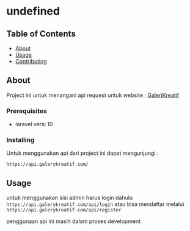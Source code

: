 # undefined

## Table of Contents

- [About](#about)
- [Usage](#usage)
- [Contributing](../CONTRIBUTING.md)
<!-- - [Getting Started](#getting_started) -->

## About <a name = "about"></a>

Project ini untuk menangani api request untuk website : <a href="https://galerykreatif.com">GaleriKreatif</a>

<!-- ## Getting Started <a name = "getting_started"></a>

- -->

### Prerequisites

- laravel versi 10


### Installing

Untuk menggunakan api dari project ini dapat mengunjungi : 


```
https://api.galerykreatif.com/
```


## Usage <a name = "usage"></a>

untuk menggunakan sisi admin harus login dahulu
``` https://api.galerykreatif.com/api/login ```
atau bisa mendaftar melalui
``` https://api.galerykreatif.com/api/register ```

penggunaan api ini masih dalam proses development
